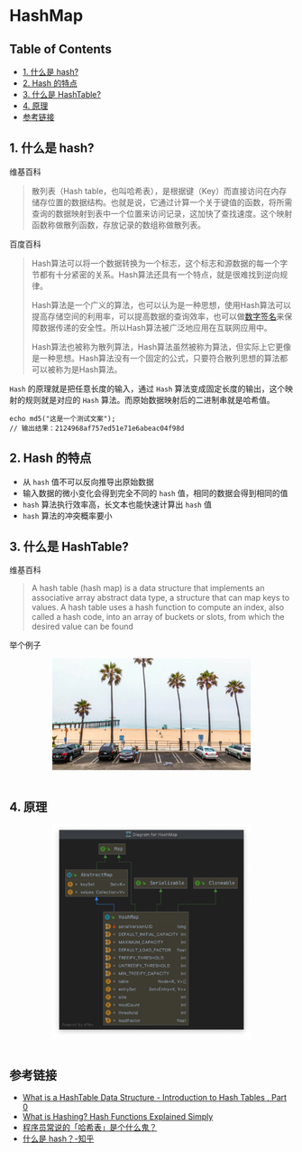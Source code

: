 # HashMap 

Table of Contents
-----------------

* [1. 什么是 hash?](#1-什么是-hash)
* [2. Hash 的特点](#2-hash-的特点)
* [3. 什么是 HashTable?](#3-什么是-hashtable)
* [4. 原理](#4-原理)
* [参考链接](#参考链接)


## 1. 什么是 hash?

维基百科

> 散列表（Hash table，也叫哈希表），是根据键（Key）而直接访问在内存储存位置的数据结构。也就是说，它通过计算一个关于键值的函数，将所需查询的数据映射到表中一个位置来访问记录，这加快了查找速度。这个映射函数称做散列函数，存放记录的数组称做散列表。

百度百科

> Hash算法可以将一个数据转换为一个标志，这个标志和源数据的每一个字节都有十分紧密的关系。Hash算法还具有一个特点，就是很难找到逆向规律。
>
> Hash算法是一个广义的算法，也可以认为是一种思想，使用Hash算法可以提高存储空间的利用率，可以提高数据的查询效率，也可以做[数字签名](https://baike.baidu.com/item/数字签名/212550)来保障数据传递的安全性。所以Hash算法被广泛地应用在互联网应用中。
>
> Hash算法也被称为散列算法，Hash算法虽然被称为算法，但实际上它更像是一种思想。Hash算法没有一个固定的公式，只要符合散列思想的算法都可以被称为是Hash算法。 



`Hash` 的原理就是把任意长度的输入，通过 `Hash` 算法变成固定长度的输出，这个映射的规则就是对应的 `Hash` 算法。而原始数据映射后的二进制串就是哈希值。

```shell
echo md5("这是一个测试文案");
// 输出结果：2124968af757ed51e71e6abeac04f98d
```



## 2. Hash 的特点

- 从 `hash` 值不可以反向推导出原始数据
- 输入数据的微小变化会得到完全不同的 `hash` 值，相同的数据会得到相同的值
- `hash` 算法执行效率高，长文本也能快速计算出 `hash` 值
- `hash` 算法的冲突概率要小



## 3. 什么是 HashTable?

维基百科

> A hash table (hash map) is a data structure that implements an associative array abstract data type, a structure that can map keys to values. A hash table uses a hash function to compute an index, also called a hash code, into an array of buckets or slots, from which the desired value can be found

举个例子





<div align="center"> <img src="pl.jpg" width="70%"/> </div><br>






## 4. 原理

<div align="center"> <img src="image-20200902181253766.png" width="70%"/> </div><br>




## 参考链接

- [What is a HashTable Data Structure - Introduction to Hash Tables , Part 0](https://www.youtube.com/watch?v=MfhjkfocRR0)
-  [What is Hashing? Hash Functions Explained Simply](https://www.youtube.com/watch?v=2BldESGZKB8)
-  [程序员常说的「哈希表」是个什么鬼？](http://www.woshipm.com/pmd/805326.html)
-  [什么是 hash？-知乎](https://www.zhihu.com/question/26762707)

